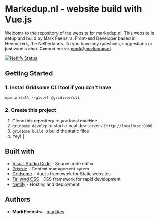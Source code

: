 # Markedup.nl - website build with Vue.js

Welcome to the repository of the website for markedup.nl. This website is setup and build by Mark Feenstra. Front-end Developer based in Heemskerk, the Netherlands. Do you have any questions, suggestions or just want a chat. Contact me via mark@markedup.nl.

[![Netlify Status](https://api.netlify.com/api/v1/badges/34629e17-b819-453e-a5ac-f8f0c1417993/deploy-status)](https://app.netlify.com/sites/markedup/deploys)

## Getting Started

### 1. Install Gridsome CLI tool if you don't have

`npm install --global @gridsome/cli`

### 2. Create this project

1. Clone this repository to you local machine
2. `gridsome develop` to start a local dev server at `http://localhost:8080`
3. `gridsome build` to build the static files
4. Yey! :tada:

## Built with

* [Visual Studio Code](https://code.visualstudio.com/) - Source code editor
* [Prismic](http://prismic.io/) - Content management sytem
* [Gridsome](https://gridsome.org/) - Vue.js framework for Static websites
* [Tailwind CSS](https://tailwindcss.com) - CSS framework for rapid development
* [Netlify](https://netlify.com) - Hosting and deployment

## Authors

* **Mark Feenstra** - [markkes](https://github.com/markkes)